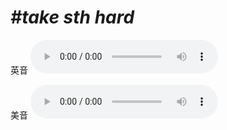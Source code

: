 # ***\#take sth hard*** 
英音
<audio src="./media/take sth hard1_AAC.aac" controls="controls"></audio>

美音
<audio src="./media/take sth hard2_AAC.aac" controls="controls"></audio>



  

